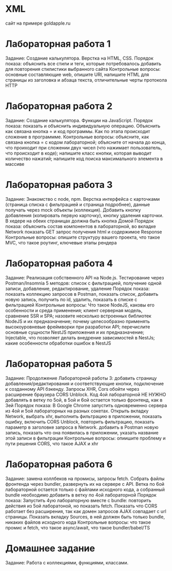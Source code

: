 # XML
сайт на примере goldapple.ru


# Лабораторная работа 1 #
Задание: Создание калькулятора. Верстка на HTML, CSS.
Порядок показа: объяснить все стили и теги, которые потребовалось добавить для повторения стилистики выбранного сайта
Контрольные вопросы: основные составляющие web, опишите URI, напишите HTML для страницы из заголовка и абзаца текста, отличительные черты протокола HTTP


# Лабораторная работа 2 #
Задание: Создание калькулятора. Функции на JavaScript.
Порядок показа: показать и объяснить индивидуальную операцию. Объяснить как связана кнопка = и код программы. Как по этапа происходит сложение в программме.
Контрольные вопросы: объясните, как связана кнопка = с кодом лабораторной; объясните от начала до конца, что проиходит при сложении двух чисел (что нажимает пользователь, что происходит в коде); напишите класс кнопки, которая выводит количество нажатий; напишите код поиска максимального элемента в массиве


# Лабораторная работа 3 #
Задание: Знакомство с node, npm. Верстка интерфейса с карточками (страница списка с фильтрацией и страница подробнее), данные получать через mock объекты (коллекция). Добавить кнопку добавления (копировать первую карточку), кнопку удаления карточки. В хедере на обеих страницах должна быть кнопка Домой
Порядок показа: объяснить состав компонентов в лабораторной, во вкладке Network показать GET запрос получения html и содержимое Response
Контрольные вопросы: опишите структуру вашего проекта, что такое MVC, что такое роутинг, ключевые этапы рендера


# Лабораторная работа 4 #
Задание: Реализация собственного API на Node.js. Тестирование через Postman/Insomnia 5 методов: список с фильтрацией, получение одной записи, добавление, редактирование, удаление
Порядок показа: показать коллекцию запросов в Postman, показать список, добавить новую запись, получить по id, удалить, показать в списке с фильтрацией
Контрольные вопросы: Что такое NodeJS, каковы его особенности и среда применения; клиент серверная модель, сравнение SSR и SPA; назовите несколько встроенных библиотек NodeJS и их предназначение; почему целесообразно применять высокоуровневые фреймворки при разработки API; перечислите основные сущности NestJS приложения и их предназначение; Injectable, что позволяет делать внедрение зависимостей в NestJs; какие особенности обработки ошибок в NestJS


# Лабораторная работа 5 # 
Задание: Продолжение Лабораторной работы 3: добавить страницу добавления/редактирования и соответствующие кнопки, подключение к созданному API бэкенду. Запросы XHR, Cors обойти через расширение браузера CORS Unblock. Код 4ой лабораторной НЕ НУЖНО добавлять в ветку по 5ой, в 5ой и 6ой остается только фронтенд, как в 3ей
Порядок показа: В Google Chrome запустить одновременно сервера из 4ой и 5ой лабораторных на разных сокетах. Открыть вкладку Network, выбрать xhr, выполнить фильтрацию в приложении, показать ошибку, включить CORS Unblock, повторить фильтрацию, показать параметр в заголовке запроса в Network. добавить в Postman новую запись, показать что она появилась в приложении, указать название этой записи в фильтрации
Контрольные вопросы: опиишите проблему и пути решения CORS, что такое AJAX и xhr


# Лабораторная работа 6 #
Задание: замена коллбеков на промисы, запросы fetch. Собрать файлы фронтенда через bundler, развернуть их на сервере c API. Ветка по 6ой лабораторной остается только с файлами исходного кода, а собранный bundle необходимо добавить в ветку по 4ой лабораторной
Порядок показа: Запустить 4ую лабораторную вместе с bundle: повторить действия из 5ой лаборатоной, но показать fetch. Показать что CORS работает без расширения, так как домен запросов AJAX совпадает с url страницы. Показать вкладку Sources, в ней должен быть только bundle, никаких файлов исходного кода
Контрольные вопросы: что такое промис и fetch, что такое async/await, что такое bundler/babel/TS


# Домашнее задание # 
Задание: Работа с коллекциями, функциями, классами.
